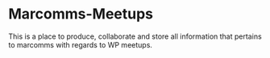 # Marcomms-Meetups
This is a place to produce, collaborate and store all information that pertains to marcomms with regards to WP meetups. 
